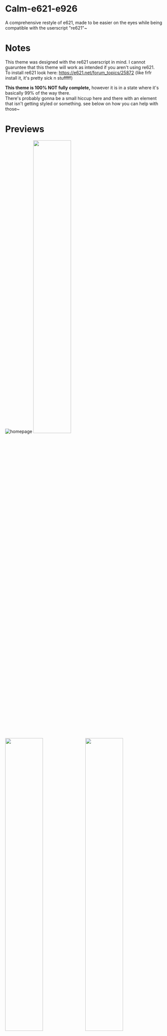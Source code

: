 # Calm-e621-e926

A comprehensive restyle of e621, made to be easier on the eyes while being compatible with the userscript "re621"~

# Notes

This theme was designed with the re621 userscript in mind. I cannot guaruntee that this theme will work as intended if you aren't using re621.
<br>To install re621 look here: https://e621.net/forum_topics/25872 (like frfr install it, it's pretty sick n stufffff)

**This theme is 100% NOT fully complete,** however it is in a state where it's basically 99% of the way there.
<br> There's probably gonna be a small hiccup here and there with an element that isn't getting styled or something. see below on how you can help with those~

# Previews
![homepage](https://github.com/mandorinn/Muted-e621-e926/blob/main/previews/firefox_EVWtg4CWN4.jpg?raw=true)
<img src="https://github.com/mandorinn/Muted-e621-e926/blob/main/previews/firefox_G17rKqUWJD.jpg?raw=true" width="49%"> 
<img align="right" src="https://github.com/mandorinn/Muted-e621-e926/blob/main/previews/6e7sYtRmYo.png?raw=true" width="49%"> 
<img src="https://github.com/mandorinn/Muted-e621-e926/blob/main/previews/firefox_Ke0DqlO9jQ-sfw.png?raw=true" width="49%"> 
<img align="right" src="https://github.com/mandorinn/Muted-e621-e926/blob/main/previews/firefox_sdwKbCtxyq-sfw.png?raw=true" width="49%"> 

# (very) Brief list of main featuressssss

  <li>Customizable Deleted and Blacklisted placeholders</li>
  <li>Profile page overhaul</li>
  <li>Large, space taking (Learn more) links changed to a simple question mark SVG<br>(see: search bar in the 'posts' preview~)</li>
  <li>Re621 preview favorite icon changed to a heart</li>
  <li>e621 "logo" changed to be, y'know, a logo~</li>
  
# Bug reporting (this applies to suggestions too I supposeeee)
  If you see an element that is unstyled, or if a styled element is behaving in a way that it shouldn't be,
  <br>**Create an issue, I'd like to keep my other socials free from random css element DMsssss lolll**
  <br>Preferably with the url, element and it's classes included (inspect element to get those~)
